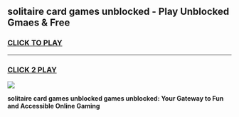 
## solitaire card games unblocked - Play Unblocked Gmaes & Free
<h3>
<a href="https://news.freeplayer.one?title=solitaire_card_games_unblocked&ref=23F">CLICK TO PLAY</a></h3>
<hr>

<h3>
<a href="https://news.freeplayer.one?title=solitaire_card_games_unblocked&ref=23F">CLICK 2 PLAY</a>
  
</h3>

<a href="https://news.freeplayer.one?title=solitaire_card_games_unblocked&ref=23F/"><img src="https://clearcache.store/games.png"></a>


**solitaire card games unblocked games unblocked: Your Gateway to Fun and Accessible Online Gaming**
